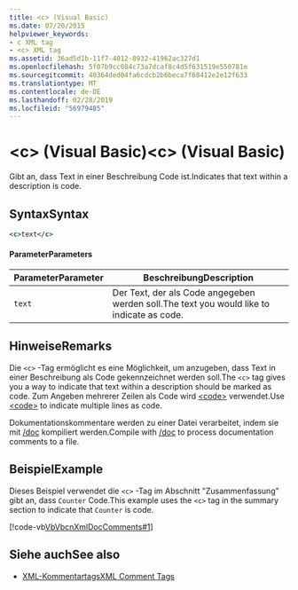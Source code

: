 ```yaml
---
title: <c> (Visual Basic)
ms.date: 07/20/2015
helpviewer_keywords:
- c XML tag
- <c> XML tag
ms.assetid: 36ad5d1b-11f7-4012-8932-41962ac327d1
ms.openlocfilehash: 5f07b9cc084c73a7dcaf8c4d5f631519e550781e
ms.sourcegitcommit: 40364ded04fa6cdcb2b6beca7f68412e2e12f633
ms.translationtype: MT
ms.contentlocale: de-DE
ms.lasthandoff: 02/28/2019
ms.locfileid: "56979485"
---
```

# <a name="c-visual-basic"></a><span data-ttu-id="28a6e-102">\<c> (Visual Basic)</span><span class="sxs-lookup"><span data-stu-id="28a6e-102">\<c> (Visual Basic)</span></span>
<span data-ttu-id="28a6e-103">Gibt an, dass Text in einer Beschreibung Code ist.</span><span class="sxs-lookup"><span data-stu-id="28a6e-103">Indicates that text within a description is code.</span></span>  
  
## <a name="syntax"></a><span data-ttu-id="28a6e-104">Syntax</span><span class="sxs-lookup"><span data-stu-id="28a6e-104">Syntax</span></span>  
  
```xml  
<c>text</c>  
```  
  
#### <a name="parameters"></a><span data-ttu-id="28a6e-105">Parameter</span><span class="sxs-lookup"><span data-stu-id="28a6e-105">Parameters</span></span>  
  
|<span data-ttu-id="28a6e-106">Parameter</span><span class="sxs-lookup"><span data-stu-id="28a6e-106">Parameter</span></span>|<span data-ttu-id="28a6e-107">Beschreibung</span><span class="sxs-lookup"><span data-stu-id="28a6e-107">Description</span></span>|  
|---|---|  
|`text`|<span data-ttu-id="28a6e-108">Der Text, der als Code angegeben werden soll.</span><span class="sxs-lookup"><span data-stu-id="28a6e-108">The text you would like to indicate as code.</span></span>|  
  
## <a name="remarks"></a><span data-ttu-id="28a6e-109">Hinweise</span><span class="sxs-lookup"><span data-stu-id="28a6e-109">Remarks</span></span>  
 <span data-ttu-id="28a6e-110">Die `<c>` -Tag ermöglicht es eine Möglichkeit, um anzugeben, dass Text in einer Beschreibung als Code gekennzeichnet werden soll.</span><span class="sxs-lookup"><span data-stu-id="28a6e-110">The `<c>` tag gives you a way to indicate that text within a description should be marked as code.</span></span> <span data-ttu-id="28a6e-111">Zum Angeben mehrerer Zeilen als Code wird [\<code>](../../../visual-basic/language-reference/xmldoc/code.md) verwendet.</span><span class="sxs-lookup"><span data-stu-id="28a6e-111">Use [\<code>](../../../visual-basic/language-reference/xmldoc/code.md) to indicate multiple lines as code.</span></span>  
  
 <span data-ttu-id="28a6e-112">Dokumentationskommentare werden zu einer Datei verarbeitet, indem sie mit [/doc](../../../visual-basic/reference/command-line-compiler/doc.md) kompiliert werden.</span><span class="sxs-lookup"><span data-stu-id="28a6e-112">Compile with [/doc](../../../visual-basic/reference/command-line-compiler/doc.md) to process documentation comments to a file.</span></span>  
  
## <a name="example"></a><span data-ttu-id="28a6e-113">Beispiel</span><span class="sxs-lookup"><span data-stu-id="28a6e-113">Example</span></span>  
 <span data-ttu-id="28a6e-114">Dieses Beispiel verwendet die `<c>` -Tag im Abschnitt "Zusammenfassung" gibt an, dass `Counter` Code.</span><span class="sxs-lookup"><span data-stu-id="28a6e-114">This example uses the `<c>` tag in the summary section to indicate that `Counter` is code.</span></span>  
  
 [!code-vb[VbVbcnXmlDocComments#1](~/samples/snippets/visualbasic/VS_Snippets_VBCSharp/VbVbcnXmlDocComments/VB/Class1.vb#1)]  
  
## <a name="see-also"></a><span data-ttu-id="28a6e-115">Siehe auch</span><span class="sxs-lookup"><span data-stu-id="28a6e-115">See also</span></span>
- [<span data-ttu-id="28a6e-116">XML-Kommentartags</span><span class="sxs-lookup"><span data-stu-id="28a6e-116">XML Comment Tags</span></span>](../../../visual-basic/language-reference/xmldoc/index.md)
